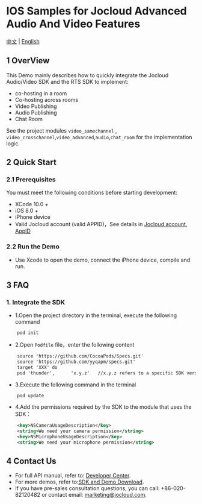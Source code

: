 # IOS Samples for Jocloud Advanced Audio And Video Features
[中文](README.zh.md) | [English](README.md)
## 1 OverView
This Demo mainly describes how to quickly integrate the Jocloud Audio/Video SDK and the RTS SDK to implement:
- co-hosting in a room
- Co-hosting across rooms
- Video Publishing
- Audio Publishing
- Chat Room

See the project modules `video_samechannel` , `video_crosschannel`,`video_advanced`,`audio`,`chat_room` for the implementation logic.

## 2 Quick Start
### 2.1 Prerequisites
You must meet the following conditions before starting development:
- XCode 10.0 +
- iOS 8.0 +
- iPhone device
- Valid Jocloud account (valid APPID)，See details in [Jocloud account](https://jocloud.com/en/reg), [AppID](https://docs.jocloud.com/cloud/en/platform/other/user_auth.html#e9a1b9e79bae-e4b88e-app-id)

### 2.2 Run the Demo
- Use Xcode to open the demo, connect the iPhone device, compile and run.

## 3 FAQ
### 1. Integrate the SDK
- 1.Open the project directory in the terminal, execute the following command
```objc
    pod init
```
- 2.Open `Podfile` file，enter the following content

```xml
    source 'https://github.com/CocoaPods/Specs.git'
    source 'https://github.com/yyqapm/specs.git'
    target 'XXX' do
    pod 'thunder',      'x.y.z'   //x.y.z refers to a specific SDK version, for example: 2.9.0 
```

- 3.Execute the following command in the terminal
```objc
    pod update
```
- 4.Add the permissions required by the SDK to the module that uses the SDK：

```xml
    <key>NSCameraUsageDescription</key>
    <string>We need your camera permission</string>
    <key>NSMicrophoneUsageDescription</key>
    <string>We need your microphone permission</string>
```

## 4 Contact Us
- For full API manual, refer to: [Developer Center](https://docs.jocloud.com/cn).
- For more demos, refer to:[SDK and Demo Download](https://docs.jocloud.com/download).
- If you have pre-sales consultation questions, you can call: +86-020-82120482 or contact email: marketing@jocloud.com.
